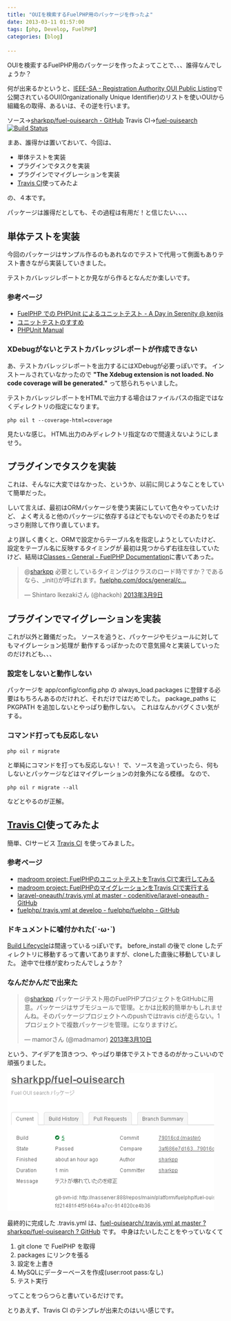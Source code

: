 ```yaml
---
title: "OUIを検索するFuelPHP用のパッケージを作ったよ"
date: 2013-03-11 01:57:00
tags: [php, Develop, FuelPHP]
categories: [blog]

---
```


OUIを検索するFuelPHP用のパッケージを作ったよってことで、、、誰得なんでしょうか？

何が出来るかというと、[IEEE-SA - Registration Authority OUI Public Listing][1]で 公開されているOUI(Organizationally Unique Identifier)のリストを使いOUIから組織名の取得、あるいは、その逆を行います。

 [1]: http://standards.ieee.org/develop/regauth/oui/public.html

ソース→[sharkpp/fuel-ouisearch - GitHub][2] Travis CI→[fuel-ouisearch][3] [![Build Status][4]][3]

 [2]: https://github.com/sharkpp/fuel-ouisearch
 [3]: https://travis-ci.org/sharkpp/fuel-ouisearch
 [4]: https://travis-ci.org/sharkpp/fuel-ouisearch.png?branch=master

まあ、誰得かは置いておいて、今回は、

  * 単体テストを実装
  * プラグインでタスクを実装
  * プラグインでマイグレーションを実装
  * [Travis CI][5]使ってみたよ

 [5]: https://travis-ci.org/

の、４本です。

パッケージは誰得だとしても、その過程は有用だ！と信じたい、、、、

## 単体テストを実装

今回のパッケージはサンプル作るのもあれなのでテストで代用って側面もありテスト書きながら実装していきました。

テストカバレッジレポートとか見ながら作るとなんだか楽しいです。

### 参考ページ

  * [FuelPHP での PHPUnit によるユニットテスト - A Day in Serenity @ kenjis][6]
  * [ユニットテストのすすめ][7]
  * [PHPUnit Manual][8]

 [6]: http://d.hatena.ne.jp/Kenji_s/20111110/1320922825
 [7]: http://ounziw.com/2012/12/06/phpunit/
 [8]: http://www.phpunit.de/manual/3.8/ja/index.html

### XDebugがないとテストカバレッジレポートが作成できない

あ、テストカバレッジレポートを出力するにはXDebugが必要っぽいです。 インストールされていなかったので **"The Xdebug extension is not loaded. No code coverage will be generated."** って怒られちゃいました。

テストカバレッジレポートをHTMLで出力する場合はファイルパスの指定ではなくディレクトリの指定になります。

    php oil t --coverage-html=coverage
    

見たいな感じ。 HTML出力のみディレクトリ指定なので間違えないようにしませう。

## プラグインでタスクを実装

これは、そんなに大変ではなかった、というか、以前に同じようなことをしていて簡単だった。

しいて言えば、最初はORMパッケージを使う実装にしていて色々やっていたけど、 よく考えると他のパッケージに依存するほどでもないのでそのあたりをばっさり削除して作り直しています。

より詳しく書くと、ORMで設定からテーブル名を指定しようとしていたけど、設定をテーブル名に反映するタイミングが 最初は見つからず右往左往していたけど、結局は[Classes - General - FuelPHP Documentation][9]に書いてあった。

 [9]: http://fuelphp.com/docs/general/classes.html

<blockquote class="twitter-tweet" data-conversation="none" lang="ja"><p>
@<a href="https://twitter.com/sharkpp">sharkpp</a> 必要としているタイミングはクラスのロード時ですか？であるなら、_init()が呼ばれます。<a href="http://t.co/PSGMSXIzTH" title="http://fuelphp.com/docs/general/classes.html#/init_method">fuelphp.com/docs/general/c…</a>
</p>&mdash; Shintaro Ikezakiさん (@hackoh) 
<a href="https://twitter.com/hackoh/status/310210084334612480">2013年3月9日</a>
</blockquote>

## プラグインでマイグレーションを実装

これが以外と難儀だった。 ソースを追うと、パッケージやモジュールに対してもマイグレーション処理が 動作するっぽかったので意気揚々と実装していったのだけれども、、、

### 設定をしないと動作しない

パッケージを app/config/config.php の always_load.packages に登録する必要はもちろんあるのだけれど、それだけではだめでした。 package_paths に PKGPATH を追加しないとやっぱり動作しない。 これはなんかバグくさい気がする。

### コマンド打っても反応しない

    php oil r migrate
    

と単純にコマンドを打っても反応しない！ で、ソースを追っていったら、何もしないとパッケージなどはマイグレーションの対象外になる模様。 なので、

    php oil r migrate --all
    

などとやるのが正解。

## [Travis CI][5]使ってみたよ

簡単、CIサービス [Travis CI][5] を使ってみました。

### 参考ページ

  * [madroom project: FuelPHPのユニットテストをTravis CIで実行してみる][10]
  * [madroom project: FuelPHPのマイグレーションをTravis CIで実行する][11]
  * [laravel-oneauth/.travis.yml at master - codenitive/laravel-oneauth - GitHub][12]
  * [fuelphp/.travis.yml at develop - fuelphp/fuelphp - GitHub][13]

 [10]: http://madroom-project.blogspot.jp/2013/01/fuelphptravis-ci.html
 [11]: http://madroom-project.blogspot.jp/2013/01/fuelphptravis.html
 [12]: https://github.com/codenitive/laravel-oneauth/blob/master/.travis.yml
 [13]: https://github.com/fuelphp/fuelphp/blob/develop/.travis.yml

### ドキュメントに嘘付かれた(´･ω･\`)

[Build Lifecycle][14]は間違っているっぽいです。 before_install の後で clone したディレクトリに移動するって書いてありますが、cloneした直後に移動していました。 途中で仕様が変わったんでしょうか？

 [14]: http://about.travis-ci.org/docs/user/build-configuration/#Build-Lifecycle

### なんだかんだで出来た

<blockquote class="twitter-tweet" lang="ja"><p>
@<a href="https://twitter.com/sharkpp">sharkpp</a> パッケージテスト用のFuelPHPプロジェクトをGitHubに用意。パッケージはサブモジュールで管理。とかは比較的簡単かもしれませんね。そのパッケージプロジェクトへのpushではtravis ciが走らない。1プロジェクトで複数パッケージを管理。になりますけど。
</p>&mdash; mamorさん (@madmamor) 
<a href="https://twitter.com/madmamor/status/310629656120397824">2013年3月10日</a>
</blockquote>

という、アイデアを頂きつつ、やっぱり単体でテストできるのがかっこいいので頑張りました。

[![Travis CI][15]][16]

 [15]: /images/2013_0311_ouisearch_travisci_s.png
 [16]: /images/2013_0311_ouisearch_travisci.png

最終的に完成した .travis.yml は、[fuel-ouisearch/.travis.yml at master ? sharkpp/fuel-ouisearch ? GitHub][17] です。 中身はたいしたことをやっていなくて

 [17]: https://github.com/sharkpp/fuel-ouisearch/blob/master/.travis.yml

  1. git clone で FuelPHP を取得
  2. packages にリンクを張る
  3. 設定を上書き
  4. MySQLにデーターベースを作成(user:root pass:なし)
  5. テスト実行

ってことをつらつらと書いているだけです。

とりあえず、Travis CI のテンプレが出来たのはいい感じです。
